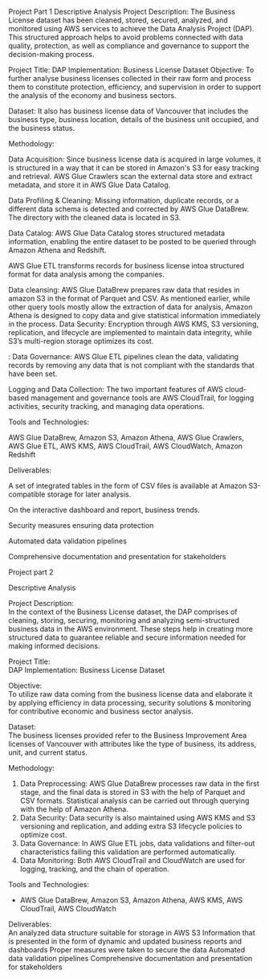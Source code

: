 Project Part 1
Descriptive Analysis
Project Description:
The Business License dataset has been cleaned, stored, secured, analyzed, and monitored using AWS services to achieve the Data Analysis Project (DAP). This structured approach helps to avoid problems connected with data quality, protection, as well as compliance and governance to support the decision-making process.

Project Title:
DAP Implementation: Business License Dataset
Objective:
To further analyse business licenses collected in their raw form and process them to constitute protection, efficiency, and supervision in order to support the analysis of the economy and business sectors.

Dataset:
It also has business license data of Vancouver that includes the business type, business location, details of the business unit occupied, and the business status.

Methodology:

Data Acquisition: Since business license data is acquired in large volumes, it is structured in a way that it can be stored in Amazon's S3 for easy tracking and retrieval. AWS Glue Crawlers scan the external data store and extract metadata, and store it in AWS Glue Data Catalog.

Data Profiling & Cleaning: Missing information, duplicate records, or a different data schema is detected and corrected by AWS Glue DataBrew. The directory with the cleaned data is located in S3.

Data Catalog: AWS Glue Data Catalog stores structured metadata information, enabling the entire dataset to be posted to be queried through Amazon Athena and Redshift.

AWS Glue ETL transforms records for business license intoa  structured format for data analysis among the companies.

Data cleansing: AWS Glue DataBrew prepares raw data that resides in amazon S3 in the format of Parquet and CSV. As mentioned earlier, while other query tools mostly allow the extraction of data for analysis, Amazon Athena is designed to copy data and give statistical information immediately in the process.
Data Security: Encryption through AWS KMS, S3 versioning, replication, and lifecycle are implemented to maintain data integrity, while S3’s multi-region storage optimizes its cost.

: Data Governance: AWS Glue ETL pipelines clean the data, validating records by removing any data that is not compliant with the standards that have been set.

Logging and Data Collection: The two important features of AWS cloud-based management and governance tools are AWS CloudTrail, for logging activities, security tracking, and managing data operations.

Tools and Technologies:

AWS Glue DataBrew, Amazon S3, Amazon Athena, AWS Glue Crawlers, AWS Glue ETL, AWS KMS, AWS CloudTrail, AWS CloudWatch, Amazon Redshift

Deliverables:

A set of integrated tables in the form of CSV files is available at Amazon S3-compatible storage for later analysis.

On the interactive dashboard and report, business trends.

Security measures ensuring data protection

Automated data validation pipelines

Comprehensive documentation and presentation for stakeholders


Project part 2

Descriptive Analysis	 

Project Description:	 
In the context of the Business License dataset, the DAP comprises of cleaning, storing, securing, monitoring and analyzing semi-structured business data in the AWS environment. These steps help in creating more structured data to guarantee reliable and secure information needed for making informed decisions.

Project Title:	 
DAP Implementation: Business License Dataset

Objective:	 
To utilize raw data coming from the business license data and elaborate it by applying efficiency in data processing, security solutions & monitoring for contributive economic and business sector analysis.

Dataset:	 
The business licenses provided refer to the Business Improvement Area licenses of Vancouver with attributes like the type of business, its address, unit, and current status.

Methodology:	 
1. Data Preprocessing: AWS Glue DataBrew processes raw data in the first stage, and the final data is stored in S3 with the help of Parquet and CSV formats. Statistical analysis can be carried out through querying with the help of Amazon Athena.
2. Data Security: Data security is also maintained using AWS KMS and S3 versioning and replication, and adding extra S3 lifecycle policies to optimize cost.
3. Data Governance: In AWS Glue ETL jobs, data validations and filter-out characteristics failing this validation are performed automatically.
4. Data Monitoring: Both AWS CloudTrail and CloudWatch are used for logging, tracking, and the chain of operation.

Tools and Technologies:	 
- AWS Glue DataBrew, Amazon S3, Amazon Athena, AWS KMS, AWS CloudTrail, AWS CloudWatch

Deliverables:	 
An analyzed data structure suitable for storage in AWS S3
Information that is presented in the form of dynamic and updated business reports and dashboards
Proper measures were taken to secure the data
Automated data validation pipelines
Comprehensive documentation and presentation for stakeholders

